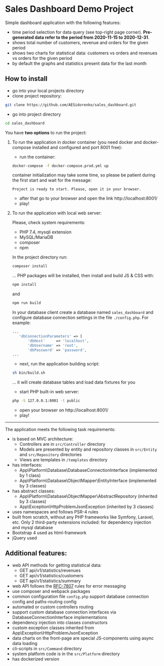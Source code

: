 # Sales Dashboard Demo Project

Simple dashboard application with the following features:
- time period selection for data query (see top-right page corner).
**Pre-generated data refer to the period from 2020-11-15 to 2020-12-31**. 
- shows total number of customers, revenue and orders for the given period
- shows two charts for statistical data: customers vs orders and revenues vs orders for the given period
- by default the graphs and statistics present data for the last month

## How to install
- go into your local projects directory
- clone project repository:
```bash
git clone https://github.com/AESidorenko/sales_dashboard.git
``` 
- go into project directory
```bash
cd sales_dashboard
```
You have **two options** to run the project:
1) To run the application in docker container (you need docker and docker-compose installed and configured and port 8001 free):
    - run the container:
    ```bash
    docker-compose -f docker-compose.prod.yml up
    ```
    container initialization may take some time, so please be patient during the first start and wait for the message:
    ```
    Project is ready to start. Please, open it in your browser.
    ```
    - after that go to your browser and open the link http://localhost:8001/
    - play!
    
2) To run the application with local web server:

    Please, check system requirements:
    - PHP 7.4, mysqli extension
    - MySQL/MariaDB
    - composer
    - npm

    In the project directory run:
    ```bash
    composer install
    ```
    ... PHP packages will be installed, then install and build JS & CSS with:
    ```bash
    npm install
    ``` 
    and
    ```bash
    npm run build
    ``` 
    In your database client create a database named `sales_dashboard` and configure database connection settings in the file `./config.php`. For example:
    ```php
    ...
       'dbConnectionParameters' => [
           'dbHost'     => 'localhost',
           'dbUsername' => 'root',
           'dbPassword' => 'password',
    ...
    ```
    - next, run the application building script:
    ```bash
    sh bin/build.sh
    ```
    ... it will create database tables and load data fixtures for you
    - start PHP built-in web server:
    ```bash
    php -S 127.0.0.1:8001 -t public
    ```
    - open your browser on http://localhost:8001/
    - play!

___

The application meets the following task requirements:
- is based on MVC architecture:
  - Controllers are in `src/Controller` directory
  - Models are presented by entity and repository classes in `src/Entity` and `src/Repository` directories
  - Views are templates in `/templates` directory
- has interfaces:
  - App\Platform\Database\DatabaseConnectionInterface (implemented by 1 class)
  - App\Platform\Database\ObjectMapper\EntityInterface (implemented by 3 classes)
- has abstract classes:
  - App\Platform\Database\ObjectMapper\AbstractRepository (inherited by 3 classes)
  - App\Exception\HttpProblemJsonException (inherited by 3 classes)
- uses namespaces and follows PSR-4 rules
- built from scratch, without any PHP frameworks like Symfony, Laravel, etc. Only
2 third-party extensions included: for dependency injection and mysql database
- Bootstrap 4 used as html-framework
- jQuery used

## Additional features:
- web API methods for getting statistical data:
  - GET api/v1/statistics/revenues
  - GET api/v1/statistics/customers
  - GET api/v1/statistics/summary
- web API follows the [RFC-7807](https://tools.ietf.org/html/rfc7807) rules for error messaging
- use composer and webpack packages
- common configuration file `config.php` support database connection config and paths-routing config
- automated or custom controllers routing
- support custom database connection interfaces via DatabaseConnectionInterface implementations
- dependency injection into classes constructors
- custom exception classes inherited from App\Exception\HttpProblemJsonException
- data charts on the front-page are special JS-components using async data loading
- cli-scripts in `src/Command` directory
- system platform code is in the `src/Platform` directory
- has dockerized version
